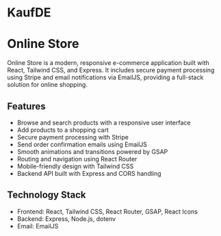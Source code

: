 # KaufDE

# Online Store

Online Store is a modern, responsive e-commerce application built with React, Tailwind CSS, and Express. It includes secure payment processing using Stripe and email notifications via EmailJS, providing a full-stack solution for online shopping.

## Features

- Browse and search products with a responsive user interface
- Add products to a shopping cart
- Secure payment processing with Stripe
- Send order confirmation emails using EmailJS
- Smooth animations and transitions powered by GSAP
- Routing and navigation using React Router
- Mobile-friendly design with Tailwind CSS
- Backend API built with Express and CORS handling

## Technology Stack

- Frontend: React, Tailwind CSS, React Router, GSAP, React Icons
- Backend: Express, Node.js, dotenv
- Email:  EmailJS


